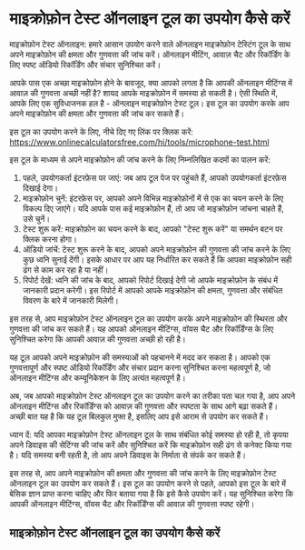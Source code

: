 माइक्रोफ़ोन टेस्ट ऑनलाइन टूल का उपयोग कैसे करें
===============================================

माइक्रोफ़ोन टेस्ट ऑनलाइन: हमारे आसान उपयोग करने वाले ऑनलाइन माइक्रोफ़ोन टेस्टिंग टूल के साथ अपने माइक्रोफ़ोन की क्षमता और गुणवत्ता की जांच करें। ऑनलाइन मीटिंग, आवाज़ चैट और रिकॉर्डिंग के लिए स्पष्ट ऑडियो रिकॉर्डिंग और संचार सुनिश्चित करें।

आपके पास एक अच्छा माइक्रोफ़ोन होने के बावजूद, क्या आपको लगता है कि आपकी ऑनलाइन मीटिंग्स में आवाज़ की गुणवत्ता अच्छी नहीं है? शायद आपके माइक्रोफ़ोन में समस्या हो सकती है। ऐसी स्थिति में, आपके लिए एक सुविधाजनक हल है - ऑनलाइन माइक्रोफ़ोन टेस्ट टूल। इस टूल का उपयोग करके आप अपने माइक्रोफ़ोन की क्षमता और गुणवत्ता की जांच कर सकते हैं।

इस टूल का उपयोग करने के लिए, नीचे दिए गए लिंक पर क्लिक करें: <https://www.onlinecalculatorsfree.com/hi/tools/microphone-test.html>

इस टूल के माध्यम से अपने माइक्रोफ़ोन की जांच करने के लिए निम्नलिखित कदमों का पालन करें:

1. पहले, उपयोगकर्ता इंटरफ़ेस पर जाएं: जब आप टूल पेज पर पहुंचते हैं, आपको उपयोगकर्ता इंटरफ़ेस दिखाई देगा।
2. माइक्रोफ़ोन चुनें: इंटरफ़ेस पर, आपको अपने विभिन्न माइक्रोफ़ोनों में से एक का चयन करने के लिए विकल्प दिए जाएंगे। यदि आपके पास कई माइक्रोफ़ोन हैं, तो आप जो माइक्रोफ़ोन जांचना चाहते हैं, उसे चुनें।
3. टेस्ट शुरू करें: माइक्रोफ़ोन का चयन करने के बाद, आपको "टेस्ट शुरू करें" या समर्थन बटन पर क्लिक करना होगा।
4. ऑडियो जांचें: टेस्ट शुरू करने के बाद, आपको अपने माइक्रोफ़ोन की गुणवत्ता की जांच करने के लिए कुछ ध्वनि सुनाई देंगी। इसके आधार पर आप यह निर्धारित कर सकते हैं कि आपका माइक्रोफ़ोन सही ढंग से काम कर रहा है या नहीं।
5. रिपोर्ट देखें: ध्वनि की जांच के बाद, आपको रिपोर्ट दिखाई देगी जो आपके माइक्रोफ़ोन के संबंध में जानकारी प्रदान करेगी। इस रिपोर्ट में आपको आपके माइक्रोफ़ोन की क्षमता, गुणवत्ता और संबंधित विवरण के बारे में जानकारी मिलेगी।

इस तरह से, आप माइक्रोफ़ोन टेस्ट ऑनलाइन टूल का उपयोग करके अपने माइक्रोफ़ोन की स्थिरता और गुणवत्ता की जांच कर सकते हैं। यह आपको ऑनलाइन मीटिंग्स, वॉयस चैट और रिकॉर्डिंग्स के लिए सुनिश्चित करेगा कि आपकी आवाज़ की गुणवत्ता अच्छी हो रही है।

यह टूल आपको अपने माइक्रोफ़ोन की समस्याओं को पहचानने में मदद कर सकता है। आपको एक गुणवत्तापूर्ण और स्पष्ट ऑडियो रिकॉर्डिंग और संचार प्रदान करना सुनिश्चित करना महत्वपूर्ण है, जो ऑनलाइन मीटिंग्स और कम्यूनिकेशन के लिए अत्यंत महत्वपूर्ण है।

अब, जब आपको माइक्रोफ़ोन टेस्ट ऑनलाइन टूल का उपयोग करने का तरीका पता चल गया है, आप अपने ऑनलाइन मीटिंग्स और रिकॉर्डिंग्स को आवाज़ की गुणवत्ता और स्पष्टता के साथ आगे बढ़ा सकते हैं। अच्छी बात यह है कि यह टूल बिलकुल मुफ्त है, इसलिए आप इसे आराम से उपयोग कर सकते हैं।

ध्यान दें: यदि आपका माइक्रोफ़ोन टेस्ट ऑनलाइन टूल के साथ संबंधित कोई समस्या हो रही है, तो कृपया अपने डिवाइस की सेटिंग्स की जांच करें और सुनिश्चित करें कि माइक्रोफ़ोन सही ढंग से कनेक्ट किया गया है। यदि समस्या बनी रहती है, तो आप अपने डिवाइस के निर्माता से संपर्क कर सकते हैं।

इस तरह से, आप अपने माइक्रोफ़ोन की क्षमता और गुणवत्ता की जांच करने के लिए माइक्रोफ़ोन टेस्ट ऑनलाइन टूल का उपयोग कर सकते हैं। इस टूल का उपयोग करने से पहले, आपको इस टूल के बारे में बेसिक ज्ञान प्राप्त करना चाहिए और फिर बताया गया है कि इसे कैसे उपयोग करें। यह सुनिश्चित करेगा कि आपकी ऑनलाइन मीटिंग्स, वॉयस चैट और रिकॉर्डिंग्स की आवाज़ की गुणवत्ता स्पष्ट रहेगी।

माइक्रोफ़ोन टेस्ट ऑनलाइन टूल का उपयोग कैसे करें
-----------------------------------------------